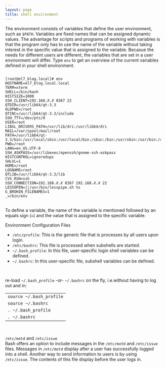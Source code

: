 ```yaml
---
layout: page
title: shell environment
---
```


The environment consists of variables that define the user environment, such as <code>$PATH</code>. Variables are fixed names that can be assigned dynamic values. The advantage for scripts and programs of working with variables is that the program only has to use the name of the variable without taking interest in the specific value that is assigned to the variable. Becasue the needs for different users are different, the variables that are set in a user environment will differ. Type <code>env</code> to get an overview of the current variables defined in your shell environment.

<pre>
<code>
[root@el7_blog.local]# env
HOSTNAME=el7_blog.local.local
TERM=xterm
SHELL=/bin/bash
HISTSIZE=1000
SSH_CLIENT=192.168.<i>X</i>.<i>X</i> 8367 22
QTDIR=/usr/lib64/qt-3.3
OLDPWD=/root
QTINC=/usr/lib64/qt-3.3/include
SSH_TTY=/dev/pts/0
USER=root
LIBGL_DRIVERS_PATH=/usr/lib/dri:/usr/lib64/dri
MAIL=/var/spool/mail/root
PATH=/usr/lib64/qt-3.3/bin:/usr/local/sbin:/usr/local/bin:/sbin:/bin:/usr/sbin:/usr/bin:/root/bin
PWD=/root
LANG=en_US.UTF-8
SSH_ASKPASS=/usr/libexec/openssh/gnome-ssh-askpass
HISTCONTROL=ignoredups
SHLVL=1
HOME=/root
LOGNAME=root
QTLIB=/usr/lib64/qt-3.3/lib
CVS_RSH=ssh
SSH_CONNECTION=192.168.<i>X</i>.<i>X</i> 8367 192.168.<i>X</i>.<i>X</i> 22
LESSOPEN=||/usr/bin/lesspipe.sh %s
G_BROKEN_FILENAMES=1
_=/bin/env
</code>
</pre>

To define a variable, the name of the variable is mentioned followed by an equals sign (<code>=</code>) and the value that is assigned to the specific variable.<br>

Environment Configuration Files<br>
<ul>
<li><code>/etc/profile</code>: This is the generic file that is processes by all users upon login.</li>
<li><code>/etc/bashrc</code>: This file is processed when subshells are started.</li>
<li><code>~/.bash_profile</code>: In this file, user-specific login shell variables can be defined.</li>
<li><code>~/.bashrc</code>: In this user-specific file, subshell variables can be defined.</li>
</ul><br>

re-load <code>~/.bash_profile</code> -or- <code>~/.bashrc</code> on the fly, i.e.without having to log out and in:<br>
<table>
<tr><td><code>source ~/.bash_profile</code></td></tr>
<tr><td><code>source ~/.bashrc</code></td></tr>
<tr><td><code>. ~/.bash_profile</code></td></tr>
<tr><td><code>. ~/.bashrc</code></td></tr>
</table><br>

<code>/etc/motd</code> and <code>/etc/issue</code><br>
Bash offers an option to include messages in the <code>/etc/motd</code> and <code>/etc/issue</code> files. Messages in <code>/etc/motd</code> display after a user has successfully logged into a shell. Another way to send information to users is by using <code>/etc/issue</code>. The contents of this file display before the user logs in.